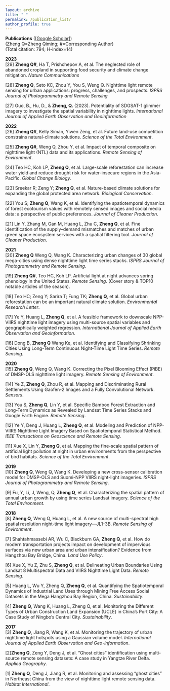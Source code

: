 ```yaml
---
layout: archive
title: " "
permalink: /publication_list/
author_profile: true
---
```



**Publications** ([[Google Scholar](https://scholar.google.com/citations?user=azf48tgAAAAJ&hl=en)])   
(Zheng Q=Zheng Qiming; #=Corresponding Author)   
(Total citation: 794; H-index=14)

**2023**   
[29] **Zheng Q#**, Ha T, Prishchepov A, et al. The neglected role of abandoned cropland in supporting food security and climate change mitigation. *Nature Communications*

[28] **Zheng Q**, Seto KC, Zhou Y, You S, Weng Q. Nighttime light remote sensing for urban applications: progress, challenges, and prospects. *ISPRS Journal of Photogrammetry and Remote Sensing* 

[27] Guo, B., Hu, D., & **Zheng, Q.** (2023). Potentiality of SDGSAT-1 glimmer imagery to investigate the spatial variability in nighttime lights. *International Journal of Applied Earth Observation and Geoinformation*

**2022**   
[26] **Zheng Q#**, Kelly Siman, Yiwen Zeng, et al. Future land-use competition constrains natural-climate solutions. *Science of the Total Environment*.

[25] **Zheng Q#**, Weng Q, Zhou Y, et al. Impact of temporal composite on nighttime light (NTL) data and its applications. *Remote Sensing of Environment*.

[24] Teo HC, Koh LP, **Zheng Q**, et al. Large-scale reforestation can increase water yield and reduce drought risk for water-insecure regions in the Asia-Pacific. *Global Change Biology*. 

[23] Sreekar R; Zeng Y; **Zheng Q**, et al. Nature-based climate solutions for expanding the global protected area network. *Biological Conservation*. 

[22] You S; **Zheng Q**, Wang K, et al. Identifying the spatiotemporal dynamics of forest ecotourism values with remotely sensed images and social media data: a perspective of public preferences. *Journal of Cleaner Production*.

[21] Lin Y, Zhang M, Gan M, Huang L, Zhu C, **Zheng Q**, et al. Fine identification of the supply–demand mismatches and matches of urban green space ecosystem services with a spatial filtering tool. *Journal of Cleaner Production*.

**2021**   
[20] **Zheng Q** Weng Q, Wang K. Characterizing urban changes of 30 global mega-cities using dense nighttime light time series stacks. *ISPRS Journal of Photogrammetry and Remote Sensing*. 

[19] **Zheng Q#**, Teo HC, Koh LP. Artificial light at night advances spring phenology in the United States. *Remote Sensing*. (Cover story & TOP10 notable articles of the season).

[18] Teo HC; Zeng Y; Sarira T; Fung TK; **Zheng Q**, et al. Global urban reforestation can be an important natural climate solution. *Environmental Research Letter*.

[17] Ye Y, Huang L, **Zheng Q**, et al. A feasible framework to downscale NPP-VIIRS nighttime light imagery using multi-source spatial variables and geographically weighted regression. *International Journal of Applied Earth Observation and Geoinformation*.

[16] Dong B, **Zheng Q** Wang Ke, et al. Identifying and Classifying Shrinking Cities Using Long-Term Continuous Night-Time Light Time Series. *Remote Sensing*.

**2020**   
[15] **Zheng Q**, Weng Q, Wang K. Correcting the Pixel Blooming Effect (PiBE) of DMSP-OLS nighttime light imagery. *Remote Sensing of Environment*.

[14] Ye Z, **Zheng Q**, Zhou R, et al. Mapping and Discriminating Rural Settlements Using Gaofen-2 Images and a Fully Convolutional Network. *Sensors*.

[13] You S, **Zheng Q**, Lin Y, et al. Specific Bamboo Forest Extraction and Long-Term Dynamics as Revealed by Landsat Time Series Stacks and Google Earth Engine. *Remote Sensing*.

[12] Ye Y, Deng J, Huang L, **Zheng Q**, et al. Modeling and Prediction of NPP-VIIRS Nighttime Light Imagery Based on Spatiotemporal Statistical Method. *IEEE Transactions on Geoscience and Remote Sensing*.

[11] Xue X, Lin Y, **Zheng Q**, et al. Mapping the fine-scale spatial pattern of artificial light pollution at night in urban environments from the perspective of bird habitats. *Science of the Total Environment*.

**2019**   
[10] **Zheng Q**, Weng Q, Wang K. Developing a new cross-sensor calibration model for DMSP-OLS and Suomi-NPP VIIRS night-light imageries. *ISPRS Journal of Photogrammetry and Remote Sensing*.

[9] Fu, Y, Li, J, Weng, Q, **Zheng Q**, et al. Characterizing the spatial pattern of annual urban growth by using time series Landsat imagery. *Science of the Total Environment*.

**2018**   
[8] **Zheng Q**, Weng Q, Huang L, et al. A new source of multi-spectral high spatial resolution night-time light imagery—JL1-3B. *Remote Sensing of Environment*.

[7] Shahtahmassebi AR, Wu C, Blackburn GA, **Zheng Q**, et al. How do modern transportation projects impact on development of impervious surfaces via new urban area and urban intensification? Evidence from Hangzhou Bay Bridge, China. *Land Use Policy*.

[6] Xue X, Yu Z, Zhu S, **Zheng Q**, et al. Delineating Urban Boundaries Using Landsat 8 Multispectral Data and VIIRS Nighttime Light Data. *Remote Sensing*. 

[5] Huang L, Wu Y, Zheng Q, **Zheng Q**, et al. Quantifying the Spatiotemporal Dynamics of Industrial Land Uses through Mining Free Access Social Datasets in the Mega Hangzhou Bay Region, China. *Sustainability*.

[4] **Zheng Q**, Wang K, Huang L, Zheng Q, et al. Monitoring the Different Types of Urban Construction Land Expansion (UCLE) in China’s Port City: A Case Study of Ningbo’s Central City. *Sustainability*.

**2017**   
[3] **Zheng Q**, Jiang R, Wang K, et al. Monitoring the trajectory of urban nighttime light hotspots using a Gaussian volume model. *International Journal of Applied Earth Observation and Geo-information*.

[2]**Zheng Q**, Zeng Y, Deng J, et al. “Ghost cities” identification using multi-source remote sensing datasets: A case study in Yangtze River Delta. *Applied Geography*. 

[1] **Zheng Q**, Deng J, Jiang R, et al. Monitoring and assessing “ghost cities” in Northeast China from the view of nighttime light remote sensing data. *Habitat International*. 
